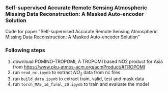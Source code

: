 ### Self-supervised Accurate Remote Sensing Atmospheric Missing Data Reconstruction: A Masked Auto-encoder Solution
Code for paper "Self-supervised Accurate Remote Sensing Atmospheric Missing Data Reconstruction: A Masked Auto-encoder Solution"
### Following steps
1. download POMINO-TROPOMI, A TROPOMI based NO2 product for Asia from https://www.pku-atmos-acm.org/acmProduct/#TROPOMI 
2. run `read_nc.ipynb` to extract $NO_2$ data from nc files
3. run `build_data.ipynb` to extract train, valid, test and mask data
4. run `torch_MAE_1d_final_20.ipynb` to train and evaluate the model
